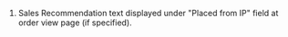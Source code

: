 1) Sales Recommendation text displayed under "Placed from IP" field at order view page (if specified).